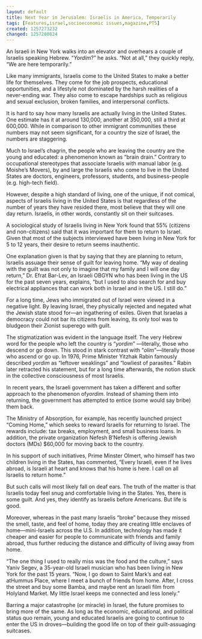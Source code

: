 ```yaml
---
layout: default
title: Next Year in Jerusalem: Israelis in America, Temporarily
tags: [Features,israel,socioeconomic issues,magazine,PT5]
created: 1257273232
changed: 1257280824
---
```

<p>An Israeli in&nbsp;<st1:state w:st="on"><st1:place w:st="on">New York</st1:place></st1:state>&nbsp;walks into an elevator and overhears a couple of Israelis speaking Hebrew. &ldquo;<em>Yordim</em>?&rdquo; he asks. &ldquo;Not at all,&rdquo; they quickly reply, &ldquo;We are here temporarily.&rdquo;</p>
<p>Like many immigrants, Israelis come to the&nbsp;<st1:country-region w:st="on"><st1:place w:st="on">United States</st1:place></st1:country-region>&nbsp;to make a better life for themselves. They come for the job prospects, educational opportunities, and a lifestyle not dominated by the harsh realities of a never-ending war. They also come to escape hardships such as religious and sexual exclusion, broken families, and interpersonal conflicts.</p>
<p style="margin-top: 0px; margin-right: 0px; margin-bottom: 1em; margin-left: 0px; ">It is hard to say how many Israelis are actually living in the&nbsp;<st1:country-region w:st="on"><st1:place w:st="on">United States</st1:place></st1:country-region>. One estimate has it at around 130,000, another at 350,000, still a third at 600,000. While in comparison to other immigrant communities these numbers may not seem significant, for a country the size of&nbsp;<st1:country-region w:st="on"><st1:place w:st="on">Israel</st1:place></st1:country-region>, the numbers are staggering.</p>
<p style="margin-top: 0px; margin-right: 0px; margin-bottom: 1em; margin-left: 0px; ">Much to&nbsp;<st1:country-region w:st="on"><st1:place w:st="on">Israel</st1:place></st1:country-region>&rsquo;s chagrin, the people who are leaving the country are the young and educated: a phenomenon known as &ldquo;brain drain.&rdquo; Contrary to occupational stereotypes that associate Israelis with manual labor (e.g. Moishe&rsquo;s Movers), by and large the Israelis who come to live in the&nbsp;<st1:country-region w:st="on"><st1:place w:st="on">United States</st1:place></st1:country-region>&nbsp;are doctors, engineers, professors, students, and business-people (e.g. high-tech field).</p>
<p style="margin-top: 0px; margin-right: 0px; margin-bottom: 1em; margin-left: 0px; ">However, despite a high standard of living, one of the unique, if not comical, aspects of Israelis living in the United States is that regardless of the number of years they have resided there, most believe that they will one day return. Israelis, in other words, constantly sit on their suitcases.</p>
<p style="margin-top: 0px; margin-right: 0px; margin-bottom: 1em; margin-left: 0px; ">A sociological study of Israelis living in&nbsp;<st1:state w:st="on">New York</st1:state>&nbsp;found that 55% (citizens and non-citizens) said that it was important for them to return to&nbsp;<st1:country-region w:st="on"><st1:place w:st="on">Israel</st1:place></st1:country-region>. Given that most of the subjects interviewed have been living in&nbsp;<st1:state w:st="on"><st1:place w:st="on">New York</st1:place></st1:state>&nbsp;for 5 to 12 years, their desire to return seems inauthentic.</p>
<p style="margin-top: 0px; margin-right: 0px; margin-bottom: 1em; margin-left: 0px; ">One explanation given is that by saying that they are planning to return, Israelis assuage their sense of guilt for leaving home. &ldquo;My way of dealing with the guilt was not only to imagine that my family and I will one day return,&rdquo; Dr. Efrat Bar-Lev, an Israeli OBGYN who has been living in the US for the past seven years, explains, &ldquo;but I used to also search for and buy electrical appliances that can work both in Israel and in the US. I still do.&rdquo;</p>
<p style="margin-top: 0px; margin-right: 0px; margin-bottom: 1em; margin-left: 0px; ">For a long time, Jews who immigrated out of&nbsp;<st1:country-region w:st="on"><st1:place w:st="on">Israel</st1:place></st1:country-region>&nbsp;were viewed in a negative light. By leaving&nbsp;<st1:country-region w:st="on"><st1:place w:st="on">Israel</st1:place></st1:country-region>, they physically rejected and negated what the Jewish state stood for&mdash;an ingathering of exiles. Given that&nbsp;<st1:country-region w:st="on"><st1:place w:st="on">Israel</st1:place></st1:country-region>as a democracy could not bar its citizens from leaving, its only tool was to bludgeon their Zionist superego with guilt.</p>
<p style="margin-top: 0px; margin-right: 0px; margin-bottom: 1em; margin-left: 0px; ">The stigmatization was evident in the language itself. The very Hebrew word for the people who left the country is &ldquo;<em>yordim</em>&rdquo; &mdash;literally, those who descend or go down. This stood in stark contrast with &ldquo;<em>olim</em>&rdquo;&mdash;literally those who ascend or go up. In 1976, Prime Minister Yitzhak Rabin famously described&nbsp;<em>yordim</em>&nbsp;as &ldquo;leftover weaklings&rdquo; and &ldquo;lowliest of parasites.&rdquo; Rabin later retracted his statement, but for a long time afterwards, the notion stuck in the collective consciousness of most Israelis.</p>
<p style="margin-top: 0px; margin-right: 0px; margin-bottom: 1em; margin-left: 0px; ">In recent years, the Israeli government has taken a different and softer approach to the phenomenon of<em>yordim</em>. Instead of shaming them into returning, the government has attempted to entice (some would say bribe) them back.</p>
<p style="margin-top: 0px; margin-right: 0px; margin-bottom: 1em; margin-left: 0px; ">The Ministry of Absorption, for example, has recently launched project &ldquo;Coming Home,&rdquo; which seeks to reward Israelis for returning to&nbsp;<st1:country-region w:st="on"><st1:place w:st="on">Israel</st1:place></st1:country-region>. The rewards include: tax breaks, employment, and small business loans. In addition, the private organization Nefesh B&rsquo;Nefesh is offering Jewish doctors (MDs) $60,000 for moving back to the country.</p>
<p style="margin-top: 0px; margin-right: 0px; margin-bottom: 1em; margin-left: 0px; ">In his support of such initiatives, Prime Minster Olmert, who himself has two children living in the States, has commented, &ldquo;Every Israeli, even if he lives abroad, is Israeli at heart and knows that his home is here. I call on all Israelis to return home.&rdquo;</p>
<p style="margin-top: 0px; margin-right: 0px; margin-bottom: 1em; margin-left: 0px; ">But such calls will most likely fall on deaf ears. The truth of the matter is that Israelis today feel snug and comfortable living in the States. Yes, there is some guilt. And yes, they identify as Israelis before Americans. But life is good.</p>
<p style="margin-top: 0px; margin-right: 0px; margin-bottom: 1em; margin-left: 0px; ">Moreover, whereas in the past many Israelis &ldquo;broke&rdquo; because they missed the smell, taste, and feel of home, today they are creating little enclaves of home&mdash;mini-Israels across the U.S. In addition, technology has made it cheaper and easier for people to communicate with friends and family abroad, thus further reducing the distance and difficulty of living away from home.</p>
<p style="margin-top: 0px; margin-right: 0px; margin-bottom: 1em; margin-left: 0px; ">&ldquo;The one thing I used to really miss was the food and the culture,&rdquo; says Yaniv Segev, a 35-year-old Israeli musician who has been living in&nbsp;<st1:state w:st="on"><st1:place w:st="on">New York</st1:place></st1:state>&nbsp;for the past 15 years. &ldquo;Now, I go down to Saint Mark&rsquo;s and eat at<st1:street w:st="on"><st1:address w:st="on">Hummus Place</st1:address></st1:street>, where I meet a bunch of friends from home. After, I cross the street and buy some Bamba, and maybe rent an Israeli film from Holyland Market. My little&nbsp;<st1:country-region w:st="on"><st1:place w:st="on">Israel</st1:place></st1:country-region>&nbsp;keeps me connected and less lonely.&rdquo;</p>
<p style="margin-top: 0px; margin-right: 0px; margin-bottom: 1em; margin-left: 0px; ">Barring a major catastrophe (or miracle) in&nbsp;<st1:country-region w:st="on"><st1:place w:st="on">Israel</st1:place></st1:country-region>, the future promises to bring more of the same. As long as the economic, educational, and political status quo remain, young and educated Israelis are going to continue to enter the US in droves&mdash;building the good life on top of their guilt-assuaging suitcases.</p>
<p>&nbsp;</p>